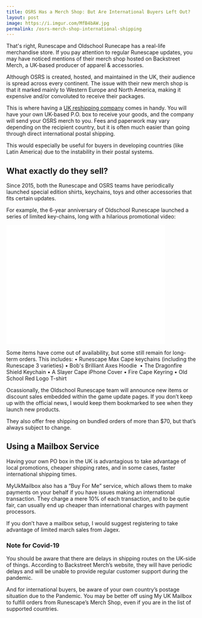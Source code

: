 ```yaml
---
title: OSRS Has a Merch Shop: But Are International Buyers Left Out?
layout: post
image: https://i.imgur.com/MfB4bAW.jpg
permalink: /osrs-merch-shop-international-shipping
---
```


That's right, Runescape and Oldschool Runecape has a real-life merchandise store. If you pay attention to regular Runescape updates, you may have noticed mentions of their merch shop hosted on Backstreet Merch, a UK-based producer of apparel & accessories.

Although OSRS is created, hosted, and maintained in the UK, their audience is spread across every continent. The issue with their new merch shop is that it marked mainly to Western Europe and North America, making it expensive and/or convoluted to receive their packages.

This is where having a [UK reshipping company](https://www.myukmailbox.com/) comes in handy. You will have your own UK-based P.O. box to receive your goods, and the company will send your OSRS merch to you. Fees and paperwork may vary depending on the recipient country, but it is often much easier than going through direct international postal shipping.

This would especially be useful for buyers in developing countries (like Latin America) due to the instability in their postal systems.

## What exactly do they sell?

Since 2015, both the Runescape and OSRS teams have periodically launched special edition shirts, keychains, toys and other accessories that fits certain updates.

For example, the 6-year anniversary of Oldschool Runescape launched a series of limited key-chains, long with a hilarious promotional video:

<iframe width="420" height="315" src="//www.youtube.com/embed/Plci-zWXw0" frameborder="0" allowfullscreen="allowfullscreen">&nbsp;</iframe>

Some items have come out of availability, but some still remain for long-term orders. This includes:
    • Runescape Max Cape keychains (including the Runescape 3 varieties)
    • Bob's Brilliant Axes Hoodie 
    • The Dragonfire Shield Keychain
    • A Slayer Cape iPhone Cover
    • Fire Cape Keyring
    • Old School Red Logo T-shirt

Ocassionally, the Oldschool Runescape team will announce new items or discount sales embedded within the game update pages. If you don’t keep up with the official news, I would keep them bookmarked to see when they launch new products.

They also offer free shipping on bundled orders of more than $70, but that’s always subject to change.

## Using a Mailbox Service

Having your own PO box in the UK is advantagious to take advantage of local promotions, cheaper shipping rates, and in some cases, faster international shipping times.

MyUkMailbox also has a “Buy For Me” service, which allows them to make payments on your behalf if you have issues making an international transaction. They charge a mere 10% of each transaction, and to be qutie fair, can usually end up cheaper than international charges with payment processors.

If you don’t have a mailbox setup, I would suggest registering to take advantage of limited march sales from Jagex.

### Note for Covid-19

You should be aware that there are delays in shipping routes on the UK-side of things. According to Backstreet Merch’s website, they will have periodic delays and will be unable to provide regular customer support during the pandemic.

And for international buyers, be aware of your own country’s postage situation due to the Pandemic. You may be better off using My UK Mailbox to fulfill orders from Runescape’s Merch Shop, even if you are in the list of supported countries.




